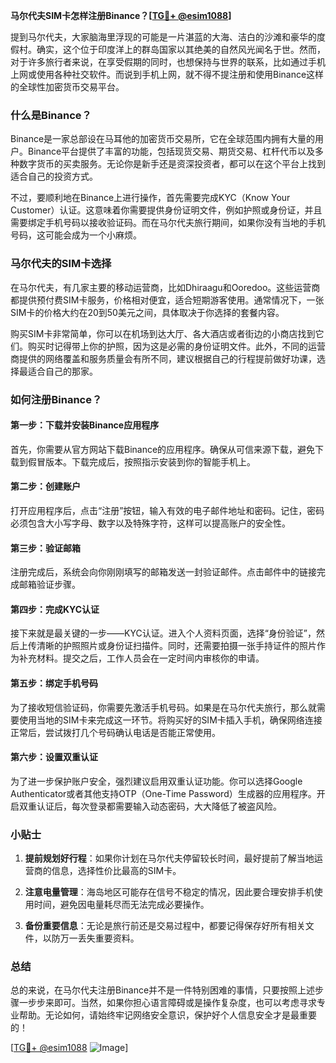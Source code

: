 **马尔代夫SIM卡怎样注册Binance？[[TG💪+ @esim1088](https://t.me/s/esim1088)]**

提到马尔代夫，大家脑海里浮现的可能是一片湛蓝的大海、洁白的沙滩和豪华的度假村。确实，这个位于印度洋上的群岛国家以其绝美的自然风光闻名于世。然而，对于许多旅行者来说，在享受假期的同时，也想保持与世界的联系，比如通过手机上网或使用各种社交软件。而说到手机上网，就不得不提注册和使用Binance这样的全球性加密货币交易平台。

### 什么是Binance？

Binance是一家总部设在马耳他的加密货币交易所，它在全球范围内拥有大量的用户。Binance平台提供了丰富的功能，包括现货交易、期货交易、杠杆代币以及多种数字货币的买卖服务。无论你是新手还是资深投资者，都可以在这个平台上找到适合自己的投资方式。

不过，要顺利地在Binance上进行操作，首先需要完成KYC（Know Your Customer）认证。这意味着你需要提供身份证明文件，例如护照或身份证，并且需要绑定手机号码以接收验证码。而在马尔代夫旅行期间，如果你没有当地的手机号码，这可能会成为一个小麻烦。

### 马尔代夫的SIM卡选择

在马尔代夫，有几家主要的移动运营商，比如Dhiraagu和Ooredoo。这些运营商都提供预付费SIM卡服务，价格相对便宜，适合短期游客使用。通常情况下，一张SIM卡的价格大约在20到50美元之间，具体取决于你选择的套餐内容。

购买SIM卡非常简单，你可以在机场到达大厅、各大酒店或者街边的小商店找到它们。购买时记得带上你的护照，因为这是必需的身份证明文件。此外，不同的运营商提供的网络覆盖和服务质量会有所不同，建议根据自己的行程提前做好功课，选择最适合自己的那家。

### 如何注册Binance？

#### 第一步：下载并安装Binance应用程序

首先，你需要从官方网站下载Binance的应用程序。确保从可信来源下载，避免下载到假冒版本。下载完成后，按照指示安装到你的智能手机上。

#### 第二步：创建账户

打开应用程序后，点击“注册”按钮，输入有效的电子邮件地址和密码。记住，密码必须包含大小写字母、数字以及特殊字符，这样可以提高账户的安全性。

#### 第三步：验证邮箱

注册完成后，系统会向你刚刚填写的邮箱发送一封验证邮件。点击邮件中的链接完成邮箱验证步骤。

#### 第四步：完成KYC认证

接下来就是最关键的一步——KYC认证。进入个人资料页面，选择“身份验证”，然后上传清晰的护照照片或身份证扫描件。同时，还需要拍摄一张手持证件的照片作为补充材料。提交之后，工作人员会在一定时间内审核你的申请。

#### 第五步：绑定手机号码

为了接收短信验证码，你需要先激活手机号码。如果是在马尔代夫旅行，那么就需要使用当地的SIM卡来完成这一环节。将购买好的SIM卡插入手机，确保网络连接正常后，尝试拨打几个号码确认电话是否能正常使用。

#### 第六步：设置双重认证

为了进一步保护账户安全，强烈建议启用双重认证功能。你可以选择Google Authenticator或者其他支持OTP（One-Time Password）生成器的应用程序。开启双重认证后，每次登录都需要输入动态密码，大大降低了被盗风险。

### 小贴士

1. **提前规划好行程**：如果你计划在马尔代夫停留较长时间，最好提前了解当地运营商的信息，选择性价比最高的SIM卡。
   
2. **注意电量管理**：海岛地区可能存在信号不稳定的情况，因此要合理安排手机使用时间，避免因电量耗尽而无法完成必要操作。

3. **备份重要信息**：无论是旅行前还是交易过程中，都要记得保存好所有相关文件，以防万一丢失重要资料。

### 总结

总的来说，在马尔代夫注册Binance并不是一件特别困难的事情，只要按照上述步骤一步步来即可。当然，如果你担心语言障碍或是操作复杂度，也可以考虑寻求专业帮助。无论如何，请始终牢记网络安全意识，保护好个人信息安全才是最重要的！

[[TG💪+ @esim1088](https://t.me/s/esim1088) ![Image](https://i.postimg.cc/4NQfJmqS/Snipaste-2025-05-13-00-14-12.png)]